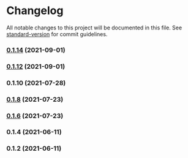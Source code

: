 # Changelog

All notable changes to this project will be documented in this file. See [standard-version](https://github.com/conventional-changelog/standard-version) for commit guidelines.

### [0.1.14](https://github.com/kaeluka/mock-data-gen/compare/v0.1.12...v0.1.14) (2021-09-01)

### [0.1.12](https://github.com/kaeluka/mock-data-gen/compare/v0.1.10...v0.1.12) (2021-09-01)

### 0.1.10 (2021-07-28)

### [0.1.8](https://github.com/kaeluka/mock-data-gen/compare/v0.1.6...v0.1.8) (2021-07-23)

### [0.1.6](https://github.com/kaeluka/mock-data-gen/compare/v0.1.4...v0.1.6) (2021-07-23)

### 0.1.4 (2021-06-11)

### 0.1.2 (2021-06-11)

